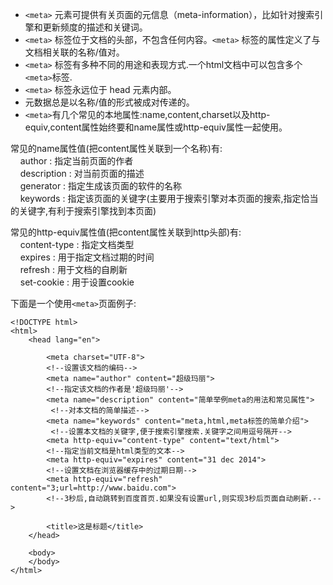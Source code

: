 
- `<meta>` 元素可提供有关页面的元信息（meta-information），比如针对搜索引擎和更新频度的描述和关键词。  
- `<meta>` 标签位于文档的头部，不包含任何内容。`<meta>` 标签的属性定义了与文档相关联的名称/值对。    
- `<meta>` 标签有多种不同的用途和表现方式.一个html文档中可以包含多个`<meta>`标签.     
- `<meta>` 标签永远位于 head 元素内部。     
- 元数据总是以名称/值的形式被成对传递的。       
- `<meta>`有几个常见的本地属性:name,content,charset以及http-equiv,content属性始终要和name属性或http-equiv属性一起使用。    

常见的name属性值(把content属性关联到一个名称)有:   
    &nbsp;&nbsp;&nbsp; author : 指定当前页面的作者   
    &nbsp;&nbsp;&nbsp; description : 对当前页面的描述   
    &nbsp;&nbsp;&nbsp; generator : 指定生成该页面的软件的名称     
    &nbsp;&nbsp;&nbsp; keywords : 指定该页面的关键字(主要用于搜索引擎对本页面的搜索,指定恰当的关键字,有利于搜索引擎找到本页面)    

常见的http-equiv属性值(把content属性关联到http头部)有:       
    &nbsp;&nbsp;&nbsp; content-type : 指定文档类型     
    &nbsp;&nbsp;&nbsp; expires : 用于指定文档过期的时间         
    &nbsp;&nbsp;&nbsp; refresh : 用于文档的自刷新         
    &nbsp;&nbsp;&nbsp; set-cookie : 用于设置cookie       

下面是一个使用`<meta>`页面例子:

    <!DOCTYPE html>
    <html>
        <head lang="en">
        
            <meta charset="UTF-8">  
            <!--设置该文档的编码-->
            <meta name="author" content="超级玛丽">   
            <!--指定该文档的作者是'超级玛丽'-->
            <meta name="description" content="简单举例meta的用法和常见属性">  
             <!--对本文档的简单描述-->
            <meta name="keywords" content="meta,html,meta标签的简单介绍">  
             <!--设置本文档的关键字,便于搜索引擎搜索.关键字之间用逗号隔开-->
            <meta http-equiv="content-type" content="text/html">   
            <!--指定当前文档是html类型的文本-->
            <meta http-equiv="expires" content="31 dec 2014">   
            <!--设置文档在浏览器缓存中的过期日期-->
            <meta http-equiv="refresh" content="3;url=http://www.baidu.com">   
            <!--3秒后,自动跳转到百度首页.如果没有设置url,则实现3秒后页面自动刷新.-->
            
            <title>这是标题</title>
        </head>
        
        <body>
        </body>
    </html>